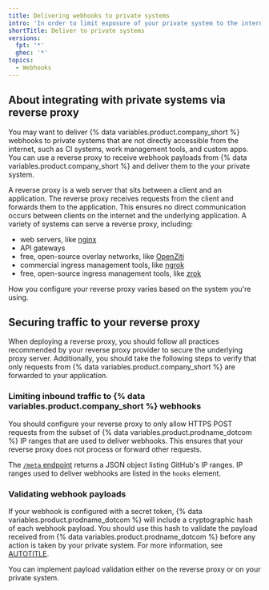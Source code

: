 ```yaml
---
title: Delivering webhooks to private systems
intro: 'In order to limit exposure of your private system to the internet, you can use a reverse proxy to forward webhooks from {% data variables.product.company_short %} to your private system.'
shortTitle: Deliver to private systems
versions:
  fpt: '*'
  ghec: '*'
topics:
  - Webhooks
---
```

## About integrating with private systems via reverse proxy

You may want to deliver {% data variables.product.company_short %} webhooks to private systems that are not directly accessible from the internet, such as CI systems, work management tools, and custom apps. You can use a reverse proxy to receive webhook payloads from {% data variables.product.company_short %} and deliver them to the your private system.

A reverse proxy is a web server that sits between a client and an application. The reverse proxy receives requests from the client and forwards them to the application. This ensures no direct communication occurs between clients on the internet and the underlying application. A variety of systems can serve a reverse proxy, including:

* web servers, like [nginx](https://docs.nginx.com/nginx/admin-guide/web-server/reverse-proxy/)
* API gateways
* free, open-source overlay networks, like [OpenZiti](https://openziti.io)
* commercial ingress management tools, like [ngrok](https://ngrok.com/partners/github)
* free, open-source ingress management tools, like [zrok](https://zrok.io)

How you configure your reverse proxy varies based on the system you're using.

## Securing traffic to your reverse proxy

When deploying a reverse proxy, you should follow all practices recommended by your reverse proxy provider to secure the underlying proxy server. Additionally, you should take the following steps to verify that only requests from {% data variables.product.company_short %} are forwarded to your application.

### Limiting inbound traffic to {% data variables.product.company_short %} webhooks

You should configure your reverse proxy to only allow HTTPS POST requests from the subset of {% data variables.product.prodname_dotcom %} IP ranges that are used to deliver webhooks. This ensures that your reverse proxy does not process or forward other requests.

The [`/meta` endpoint](/rest/meta/meta#get-github-meta-information) returns a JSON object listing GitHub's IP ranges. IP ranges used to deliver webhooks are listed in the `hooks` element.

### Validating webhook payloads

If your webhook is configured with a secret token, {% data variables.product.prodname_dotcom %} will include a cryptographic hash of each webhook payload. You should use this hash to validate the payload received from {% data variables.product.prodname_dotcom %} before any action is taken by your private system. For more information, see [AUTOTITLE](/webhooks-and-events/webhooks/securing-your-webhooks).

You can implement payload validation either on the reverse proxy or on your private system.
